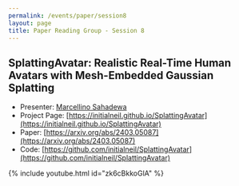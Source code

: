 ```yaml
---
permalink: /events/paper/session8
layout: page
title: Paper Reading Group - Session 8
---
```


## SplattingAvatar: Realistic Real-Time Human Avatars with Mesh-Embedded Gaussian Splatting

- Presenter: [Marcellino Sahadewa](https://www.linkedin.com/in/marcellino-sahadewa/)
- Project Page: [https://initialneil.github.io/SplattingAvatar](https://initialneil.github.io/SplattingAvatar)
- Paper: [https://arxiv.org/abs/2403.05087](https://arxiv.org/abs/2403.05087)
- Code: [https://github.com/initialneil/SplattingAvatar](https://github.com/initialneil/SplattingAvatar)

{% include youtube.html id="zk6cBkkoGlA" %}
